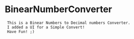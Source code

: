 # BinearNumberConverter

     This is a Binear Numbers to Decimal numbers Converter.
     I added a UI for a Simple Convert!
     Have Fun! ;) 
